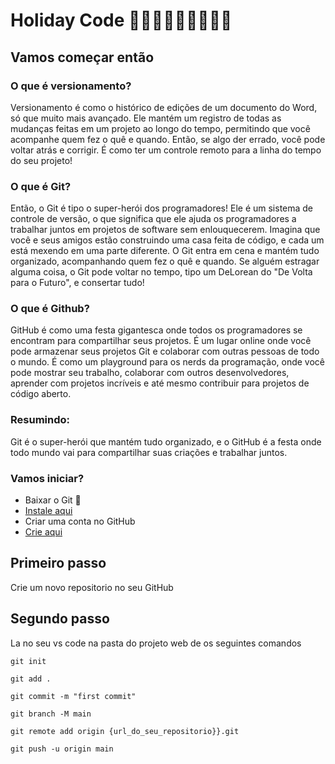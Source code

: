 # Holiday Code 🥳🎉💃🕺👯👯‍♂️👯‍♀️
## Vamos começar então 
### O que é versionamento?
Versionamento é como o histórico de edições de um documento do Word, só que muito mais avançado. Ele mantém um registro de todas as mudanças feitas em um projeto ao longo do tempo, permitindo que você acompanhe quem fez o quê e quando. Então, se algo der errado, você pode voltar atrás e corrigir. É como ter um controle remoto para a linha do tempo do seu projeto!

### O que é Git?
Então, o Git é tipo o super-herói dos programadores! Ele é um sistema de controle de versão, o que significa que ele ajuda os programadores a trabalhar juntos em projetos de software sem enlouquecerem. Imagina que você e seus amigos estão construindo uma casa feita de código, e cada um está mexendo em uma parte diferente. O Git entra em cena e mantém tudo organizado, acompanhando quem fez o quê e quando. Se alguém estragar alguma coisa, o Git pode voltar no tempo, tipo um DeLorean do "De Volta para o Futuro", e consertar tudo!

### O que é Github?
GitHub é como uma festa gigantesca onde todos os programadores se encontram para compartilhar seus projetos. É um lugar online onde você pode armazenar seus projetos Git e colaborar com outras pessoas de todo o mundo. É como um playground para os nerds da programação, onde você pode mostrar seu trabalho, colaborar com outros desenvolvedores, aprender com projetos incríveis e até mesmo contribuir para projetos de código aberto.

### Resumindo:
Git é o super-herói que mantém tudo organizado, e o GitHub é a festa onde todo mundo vai para compartilhar suas criações e trabalhar juntos.


### Vamos iniciar?

- Baixar o Git 🫡
- [Instale aqui](https://git-scm.com/downloads)
- Criar uma conta no GitHub
- [Crie aqui](https://github.com/)
  
## Primeiro passo 
Crie um novo repositorio no seu GitHub 

## Segundo passo 
La no seu vs code na pasta do projeto web de os seguintes comandos

```
git init
```

```
git add .
```

```
git commit -m "first commit"
```

```
git branch -M main
```

```
git remote add origin {url_do_seu_repositorio}}.git
```

```
git push -u origin main
```